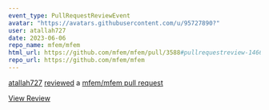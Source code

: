 ```yaml
---
event_type: PullRequestReviewEvent
avatar: "https://avatars.githubusercontent.com/u/95727890?"
user: atallah727
date: 2023-06-06
repo_name: mfem/mfem
html_url: https://github.com/mfem/mfem/pull/3588#pullrequestreview-1466301220
repo_url: https://github.com/mfem/mfem
---
```


<a href='https://github.com/atallah727' target='_blank'>atallah727</a> <a href='https://github.com/mfem/mfem/pull/3588#pullrequestreview-1466301220' target='_blank'>reviewed</a> a <a href='https://github.com/mfem/mfem/pull/3588' target='_blank'>mfem/mfem pull request</a>

<small></small>

<a href='https://github.com/mfem/mfem/pull/3588#pullrequestreview-1466301220' target='_blank'>View Review</a>